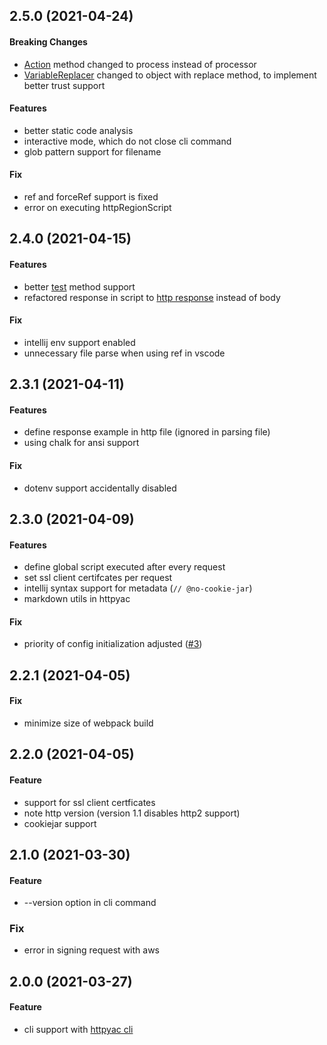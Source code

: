 ## 2.5.0 (2021-04-24)

#### Breaking Changes

* [Action](https://github.com/AnWeber/httpyac/blob/main/src/models/httpRegionAction.ts#L7) method changed to process instead of processor
*  [VariableReplacer](https://github.com/AnWeber/httpyac/blob/main/src/models/variableReplacer.ts#L5) changed to object with replace method, to implement better trust support
#### Features

* better static code analysis
* interactive mode, which do not close cli command
* glob pattern support for filename

#### Fix

* ref and forceRef support is fixed
* error on executing httpRegionScript

## 2.4.0 (2021-04-15)

#### Features

* better [test](https://github.com/AnWeber/httpyac/blob/main/examples/README.md#node-js-scripts) method support
* refactored response in script to [http response](https://github.com/AnWeber/httpyac/blob/main/src/models/httpResponse.ts) instead of body

#### Fix

* intellij env support enabled
* unnecessary file parse when using ref in vscode

## 2.3.1 (2021-04-11)

#### Features

* define response example in http file (ignored in parsing file)
* using chalk for ansi support

#### Fix

* dotenv support accidentally disabled

## 2.3.0 (2021-04-09)

#### Features

* define global script executed after every request
* set ssl client certifcates per request
* intellij syntax support for metadata (`// @no-cookie-jar`)
* markdown utils in httpyac

#### Fix

* priority of config initialization adjusted ([#3](https://github.com/AnWeber/httpyac/issues/3))

## 2.2.1 (2021-04-05)

#### Fix

* minimize size of webpack build

## 2.2.0 (2021-04-05)

#### Feature

* support for ssl client certficates
* note http version (version 1.1 disables http2 support)
* cookiejar support


## 2.1.0 (2021-03-30)

#### Feature

* --version option in cli command

### Fix

* error in signing request with aws

## 2.0.0 (2021-03-27)

#### Feature

* cli support with [httpyac cli](https://www.npmjs.com/package/httpyac)
